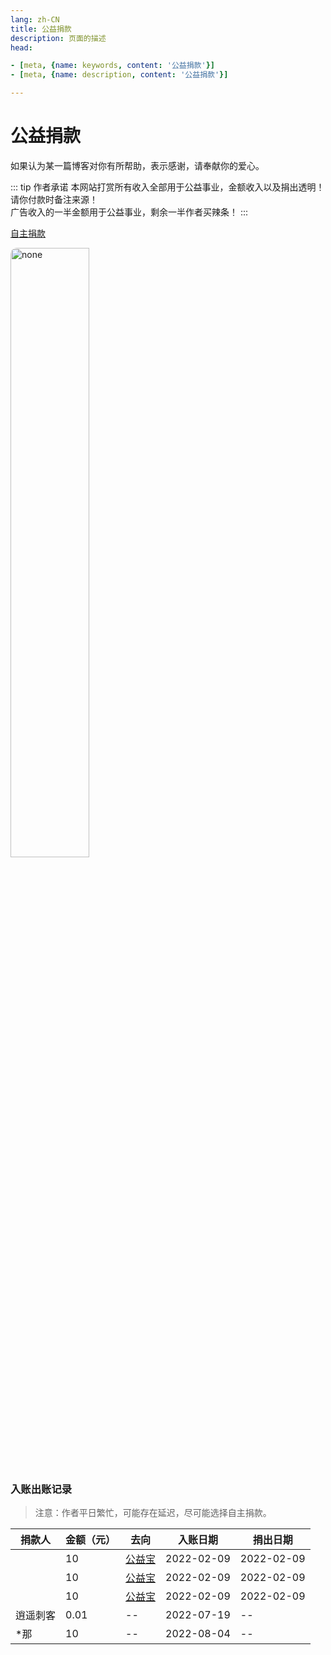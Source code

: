 ```yaml
---
lang: zh-CN  
title: 公益捐款  
description: 页面的描述  
head:

- [meta, {name: keywords, content: '公益捐款'}]
- [meta, {name: description, content: '公益捐款'}]

---
```


# 公益捐款

如果认为某一篇博客对你有所帮助，表示感谢，请奉献你的爱心。

::: tip 作者承诺
本网站打赏所有收入全部用于公益事业，金额收入以及捐出透明！请你付款时备注来源！  
广告收入的一半金额用于公益事业，剩余一半作者买辣条！
:::

[自主捐款](https://www.gongyibao.cn/#/index)

<img src="https://oss-xuxin.oss-cn-beijing.aliyuncs.com/blog/img/wxskm.png" alt="none" style="width: 50%;height: 50%;border-radius: 10px;">

### 入账出账记录
> 注意：作者平日繁忙，可能存在延迟，尽可能选择自主捐款。

| 捐款人 | 金额（元） | 去向 | 入账日期 |捐出日期 |
| -----| ---- | ---- |----|----|
|  | 10 | [公益宝](https://www.gongyibao.cn/#/detail-type3?id=c4c4d824-fafd-442a-abb4-54bf0915bbf4) | 2022-02-09|2022-02-09|
|  | 10 | [公益宝](https://www.gongyibao.cn/#/detail-type3?id=f13edd16-443c-4cf2-9bae-5b358c0a76cb) | 2022-02-09|2022-02-09|
|  | 10 | [公益宝](https://www.gongyibao.cn/#/detail-type3?id=26fe3671-3297-4b28-b8b1-f270f8237785) | 2022-02-09|2022-02-09|
| 逍遥刺客 | 0.01 | -- | 2022-07-19|--|
| *那 | 10 | -- | 2022-08-04|--|



<Comment></Comment>
